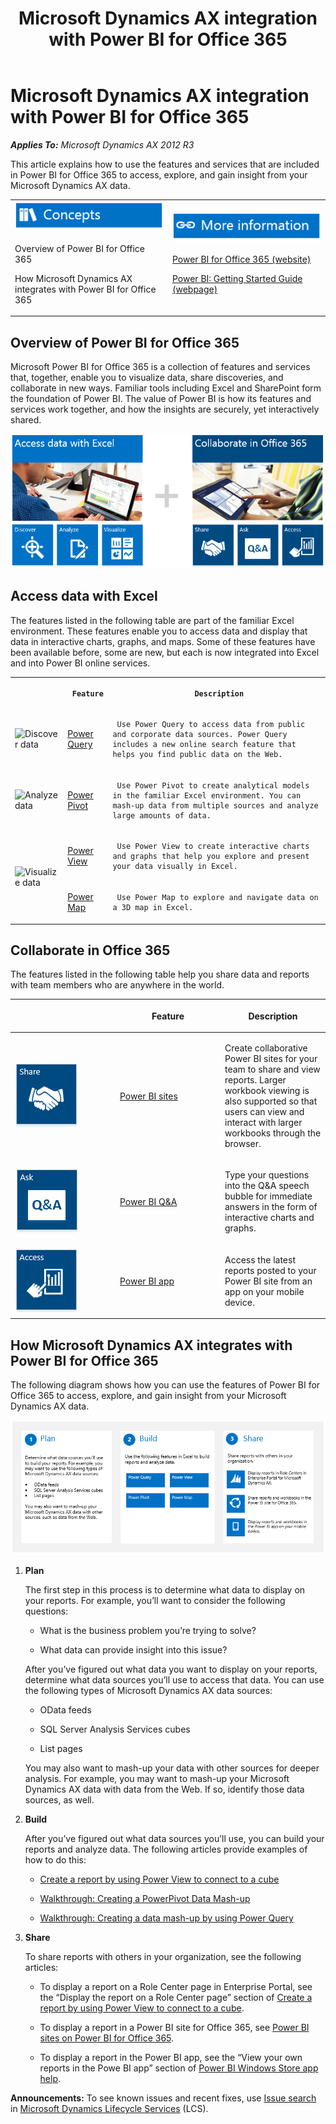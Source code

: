 ﻿---
title: Microsoft Dynamics AX integration with Power BI for Office 365
TOCTitle: Microsoft Dynamics AX integration with Power BI for Office 365
ms:assetid: c1efcf85-e9a3-4d2d-8d24-9709e58b3fc7
ms:mtpsurl: https://technet.microsoft.com/en-us/library/Dn768397(v=AX.60)
ms:contentKeyID: 62500050
ms.date: 06/11/2014
mtps_version: v=AX.60
---

# Microsoft Dynamics AX integration with Power BI for Office 365 


_**Applies To:** Microsoft Dynamics AX 2012 R3_

This article explains how to use the features and services that are included in Power BI for Office 365 to access, explore, and gain insight from your Microsoft Dynamics AX data.

<table>
<colgroup>
<col style="width: 50%" />
<col style="width: 50%" />
</colgroup>
<tbody>
<tr class="odd">
<td><img src="images/Hh404117.TopicIcons_Conceptual(AX.60).png" title="Concepts" alt="Concepts" />
<p>Overview of Power BI for Office 365</p>
<p>How Microsoft Dynamics AX integrates with Power BI for Office 365</p></td>
<td><img src="images/Dn507140.TopicIcons_Resources(AX.60).png" title="Resources" alt="Resources" />
<p><a href="http://www.microsoft.com/en-us/powerbi/default.aspx#fbid=skw-o4z9lps">Power BI for Office 365 (website)</a></p>
<p><a href="http://office.microsoft.com/en-us/office365-sharepoint-online-enterprise-help/power-bi-getting-started-guide-ha104103589.aspx">Power BI: Getting Started Guide (webpage)</a></p></td>
</tr>
</tbody>
</table>


## Overview of Power BI for Office 365

Microsoft Power BI for Office 365 is a collection of features and services that, together, enable you to visualize data, share discoveries, and collaborate in new ways. Familiar tools including Excel and SharePoint form the foundation of Power BI. The value of Power BI is how its features and services work together, and how the insights are securely, yet interactively shared.

![Power BI for Office 365](images/Dn768397.BI_PowerBI_Concept(AX.60).png "Power BI for Office 365")

## Access data with Excel

The features listed in the following table are part of the familiar Excel environment. These features enable you to access data and display that data in interactive charts, graphs, and maps. Some of these features have been available before, some are new, but each is now integrated into Excel and into Power BI online services.

<table xmlns="http://www.w3.org/1999/xhtml">
  <tr>
    <th> <p></p> </th>
    <th> <p>
   
	 Feature
  </p> </th>
    <th> <p>
   
	 Description
  </p> </th>
  </tr>
  <tr>
    <td>
      <img runat="server" AltText="Discover data" src="https://technet.microsoft.com/en-us/Dn768397.BI_PowerBI_Discover(AX.60).png" title="Discover data" alt="Discover data" />
    </td>
    <td> <p> <a href="http://www.microsoft.com/en-us/powerbi/home/discover.aspx#fbid=skw-o4z9lps" runat="server">Power Query</a> </p> </td>
    <td> <p>
   
	 Use Power Query to access data from public and corporate data sources. Power Query includes a new online search feature that helps you find public data on the Web.
  </p> </td>
  </tr>
  <tr>
    <td>
      <img runat="server" AltText="Analyze data" src="https://technet.microsoft.com/en-us/Dn768397.BI_PowerBI_(AX.60).png" title="Analyze data" alt="Analyze data" />
    </td>
    <td> <p> <a href="http://www.microsoft.com/en-us/powerbi/home/analyze.aspx#fbid=skw-o4z9lps" runat="server">Power Pivot</a> </p> </td>
    <td> <p>
   
	 Use Power Pivot to create analytical models in the familiar Excel environment. You can mash-up data from multiple sources and analyze large amounts of data.
  </p> </td>
  </tr>
  <tr>
    <td rowspan="2">
      <img runat="server" AltText="Visualize data" src="https://technet.microsoft.com/en-us/Dn768397.BI_PowerBI_Visualize(AX.60).png" title="Visualize data" alt="Visualize data" />
    </td>
    <td> <p> <a href="http://www.microsoft.com/en-us/powerbi/home/visualize.aspx#fbid=skw-o4z9lps" runat="server">Power View</a> </p> </td>
    <td> <p>
   
	 Use Power View to create interactive charts and graphs that help you explore and present your data visually in Excel.
  </p> </td>
  </tr>
  <tr>
    <td> <p> <a href="http://www.microsoft.com/en-us/powerbi/home/visualize.aspx#fbid=skw-o4z9lps" runat="server">Power Map</a> </p> </td>
    <td> <p>
   
	 Use Power Map to explore and navigate data on a 3D map in Excel.
  </p> </td>
  </tr>
</table>


## Collaborate in Office 365

The features listed in the following table help you share data and reports with team members who are anywhere in the world.

<table>
<colgroup>
<col style="width: 33%" />
<col style="width: 33%" />
<col style="width: 33%" />
</colgroup>
<thead>
<tr class="header">
<th><p></p></th>
<th><p>Feature</p></th>
<th><p>Description</p></th>
</tr>
</thead>
<tbody>
<tr class="odd">
<td><img src="images/Dn768397.BI_PowerBI_Share(AX.60).png" title="Share data" alt="Share data" /></td>
<td><p><a href="http://www.microsoft.com/en-us/powerbi/home/share-collaborate.aspx#fbid=skw-o4z9lps">Power BI sites</a></p></td>
<td><p>Create collaborative Power BI sites for your team to share and view reports. Larger workbook viewing is also supported so that users can view and interact with larger workbooks through the browser.</p></td>
</tr>
<tr class="even">
<td><img src="images/Dn768397.BI_PowerBI_Ask(AX.60).png" title="Query your data by asking questions" alt="Query your data by asking questions" /></td>
<td><p><a href="http://www.microsoft.com/en-us/powerbi/home/ask-questions.aspx#fbid=skw-o4z9lps">Power BI Q&amp;A</a></p></td>
<td><p>Type your questions into the Q&amp;A speech bubble for immediate answers in the form of interactive charts and graphs.</p></td>
</tr>
<tr class="odd">
<td><img src="images/Dn768397.BI_PowerBI_GoMobile(AX.60).png" title="Access your data when you&#39;re on the go" alt="Access your data when you&#39;re on the go" /></td>
<td><p><a href="http://www.microsoft.com/en-us/powerbi/home/access.aspx#fbid=skw-o4z9lps">Power BI app</a></p></td>
<td><p>Access the latest reports posted to your Power BI site from an app on your mobile device.</p></td>
</tr>
</tbody>
</table>


## How Microsoft Dynamics AX integrates with Power BI for Office 365

The following diagram shows how you can use the features of Power BI for Office 365 to access, explore, and gain insight from your Microsoft Dynamics AX data.

![How AX 2012 R3 integrates with Power BI](images/Dn768397.BI_PowerBI_Integration(AX.60).png "How AX 2012 R3 integrates with Power BI")

1.  **Plan**
    
    The first step in this process is to determine what data to display on your reports. For example, you’ll want to consider the following questions:
    
      - What is the business problem you’re trying to solve?
    
      - What data can provide insight into this issue?
    
    After you’ve figured out what data you want to display on your reports, determine what data sources you’ll use to access that data. You can use the following types of Microsoft Dynamics AX data sources:
    
      - OData feeds
    
      - SQL Server Analysis Services cubes
    
      - List pages
    
    You may also want to mash-up your data with other sources for deeper analysis. For example, you may want to mash-up your Microsoft Dynamics AX data with data from the Web. If so, identify those data sources, as well.

2.  **Build**
    
    After you’ve figured out what data sources you’ll use, you can build your reports and analyze data. The following articles provide examples of how to do this:
    
      - [Create a report by using Power View to connect to a cube](create-a-report-by-using-power-view-to-connect-to-a-cube.md)
    
      - [Walkthrough: Creating a PowerPivot Data Mash-up](walkthrough-creating-a-powerpivot-data-mash-up.md)
    
      - [Walkthrough: Creating a data mash-up by using Power Query](walkthrough-creating-a-data-mash-up-by-using-power-query.md)

3.  **Share**
    
    To share reports with others in your organization, see the following articles:
    
      - To display a report on a Role Center page in Enterprise Portal, see the “Display the report on a Role Center page” section of [Create a report by using Power View to connect to a cube](create-a-report-by-using-power-view-to-connect-to-a-cube.md).
    
      - To display a report in a Power BI site for Office 365, see [Power BI sites on Power BI for Office 365](http://office.microsoft.com/en-ca/office365-sharepoint-online-enterprise-help/power-bi-sites-on-power-bi-for-office-365-ha104097290.aspx?ctt=5%26origin=ha104102902).
    
      - To display a report in the Power BI app, see the “View your own reports in the Powe BI app” section of [Power BI Windows Store app help](http://office.microsoft.com/en-ca/office365-sharepoint-online-enterprise-help/power-bi-windows-store-app-help-ha104010871.aspx?ctt=5%26origin=ha104095851).

  
**Announcements:** To see known issues and recent fixes, use [Issue search](http://go.microsoft.com/fwlink/?linkid=389258) in [Microsoft Dynamics Lifecycle Services](http://go.microsoft.com/fwlink/?linkid=306505) (LCS).

